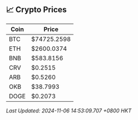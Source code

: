 ## 📈 Crypto Prices

| Coin | Price |
| ---- | ----- |
| BTC | $74725.2598 |
| ETH | $2600.0374 |
| BNB | $583.8156 |
| CRV | $0.2515 |
| ARB | $0.5260 |
| OKB | $38.7993 |
| DOGE | $0.2073 |

_Last Updated: 2024-11-06 14:53:09.707 +0800 HKT_